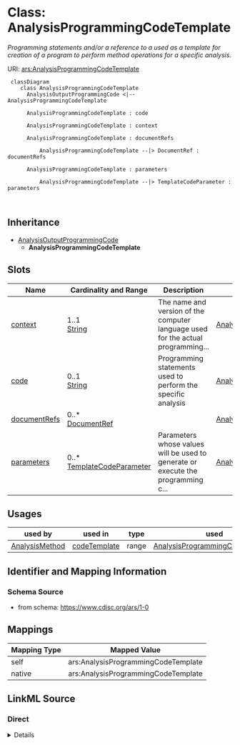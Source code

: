 # Class: AnalysisProgrammingCodeTemplate


_Programming statements and/or a reference to a used as a template for creation of a program to perform method operations for a specific analysis._





URI: [ars:AnalysisProgrammingCodeTemplate](https://www.cdisc.org/ars/1-0/AnalysisProgrammingCodeTemplate)



```mermaid
 classDiagram
    class AnalysisProgrammingCodeTemplate
      AnalysisOutputProgrammingCode <|-- AnalysisProgrammingCodeTemplate
      
      AnalysisProgrammingCodeTemplate : code
        
      AnalysisProgrammingCodeTemplate : context
        
      AnalysisProgrammingCodeTemplate : documentRefs
        
          AnalysisProgrammingCodeTemplate --|> DocumentRef : documentRefs
        
      AnalysisProgrammingCodeTemplate : parameters
        
          AnalysisProgrammingCodeTemplate --|> TemplateCodeParameter : parameters
        
      
```





## Inheritance
* [AnalysisOutputProgrammingCode](AnalysisOutputProgrammingCode.md)
    * **AnalysisProgrammingCodeTemplate**



## Slots

| Name | Cardinality and Range | Description | Inheritance |
| ---  | --- | --- | --- |
| [context](context.md) | 1..1 <br/> [String](String.md) | The name and version of the computer language used for the actual programming... | [AnalysisOutputProgrammingCode](AnalysisOutputProgrammingCode.md) |
| [code](code.md) | 0..1 <br/> [String](String.md) | Programming statements used to perform the specific analysis | [AnalysisOutputProgrammingCode](AnalysisOutputProgrammingCode.md) |
| [documentRefs](documentRefs.md) | 0..* <br/> [DocumentRef](DocumentRef.md) |  | [AnalysisOutputProgrammingCode](AnalysisOutputProgrammingCode.md) |
| [parameters](parameters.md) | 0..* <br/> [TemplateCodeParameter](TemplateCodeParameter.md) | Parameters whose values will be used to generate or execute the programming c... | [AnalysisOutputProgrammingCode](AnalysisOutputProgrammingCode.md) |





## Usages

| used by | used in | type | used |
| ---  | --- | --- | --- |
| [AnalysisMethod](AnalysisMethod.md) | [codeTemplate](codeTemplate.md) | range | [AnalysisProgrammingCodeTemplate](AnalysisProgrammingCodeTemplate.md) |






## Identifier and Mapping Information







### Schema Source


* from schema: https://www.cdisc.org/ars/1-0





## Mappings

| Mapping Type | Mapped Value |
| ---  | ---  |
| self | ars:AnalysisProgrammingCodeTemplate |
| native | ars:AnalysisProgrammingCodeTemplate |





## LinkML Source

<!-- TODO: investigate https://stackoverflow.com/questions/37606292/how-to-create-tabbed-code-blocks-in-mkdocs-or-sphinx -->

### Direct

<details>
```yaml
name: AnalysisProgrammingCodeTemplate
description: Programming statements and/or a reference to a used as a template for
  creation of a program to perform method operations for a specific analysis.
from_schema: https://www.cdisc.org/ars/1-0
rank: 1000
is_a: AnalysisOutputProgrammingCode
slot_usage:
  parameters:
    name: parameters
    description: Parameters whose values will be used to generate or execute the programming
      code for a specific analysis.
    domain_of:
    - AnalysisOutputProgrammingCode
    range: TemplateCodeParameter

```
</details>

### Induced

<details>
```yaml
name: AnalysisProgrammingCodeTemplate
description: Programming statements and/or a reference to a used as a template for
  creation of a program to perform method operations for a specific analysis.
from_schema: https://www.cdisc.org/ars/1-0
rank: 1000
is_a: AnalysisOutputProgrammingCode
slot_usage:
  parameters:
    name: parameters
    description: Parameters whose values will be used to generate or execute the programming
      code for a specific analysis.
    domain_of:
    - AnalysisOutputProgrammingCode
    range: TemplateCodeParameter
attributes:
  context:
    name: context
    description: The name and version of the computer language used for the actual
      programming statements provided.
    examples:
    - value: SAS Version 9.2
    from_schema: https://www.cdisc.org/ars/1-0
    rank: 1000
    alias: context
    owner: AnalysisProgrammingCodeTemplate
    domain_of:
    - AnalysisOutputProgrammingCode
    range: string
    required: true
  code:
    name: code
    description: Programming statements used to perform the specific analysis.
    from_schema: https://www.cdisc.org/ars/1-0
    rank: 1000
    alias: code
    owner: AnalysisProgrammingCodeTemplate
    domain_of:
    - AnalysisOutputProgrammingCode
    range: string
  documentRefs:
    name: documentRefs
    from_schema: https://www.cdisc.org/ars/1-0
    rank: 1000
    multivalued: true
    alias: documentRefs
    owner: AnalysisProgrammingCodeTemplate
    domain_of:
    - Analysis
    - AnalysisMethod
    - AnalysisOutputProgrammingCode
    - Output
    range: DocumentRef
    inlined: true
    inlined_as_list: true
  parameters:
    name: parameters
    description: Parameters whose values will be used to generate or execute the programming
      code for a specific analysis.
    from_schema: https://www.cdisc.org/ars/1-0
    rank: 1000
    multivalued: true
    alias: parameters
    owner: AnalysisProgrammingCodeTemplate
    domain_of:
    - AnalysisOutputProgrammingCode
    range: TemplateCodeParameter
    inlined: true
    inlined_as_list: true

```
</details>